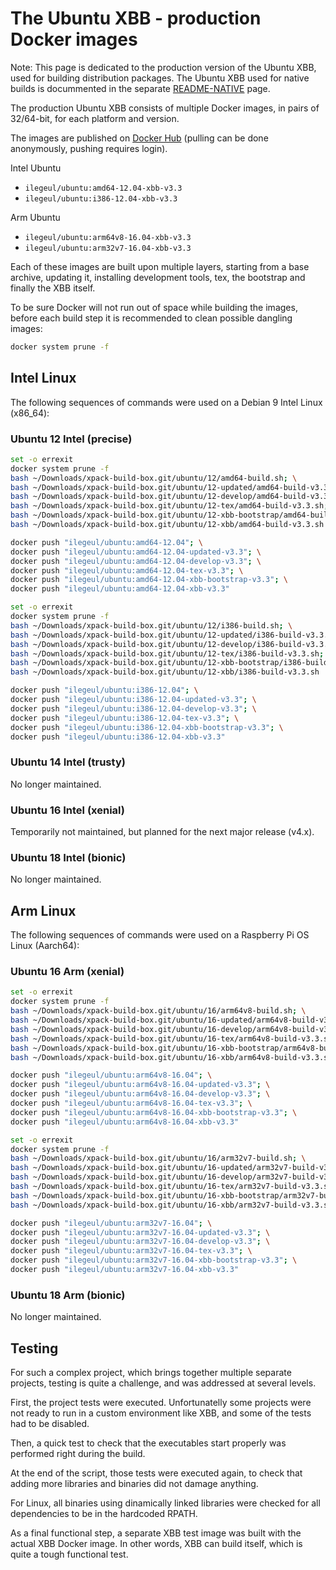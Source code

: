 # The Ubuntu XBB - production Docker images

Note: This page is dedicated to the production version of the
Ubuntu XBB, used for building distribution packages.
The Ubuntu XBB used for native builds is docummented in the
separate [README-NATIVE](README-NATIVE.md) page.  

The production Ubuntu XBB consists of multiple Docker images,
in pairs of 32/64-bit, for each platform and version.

The images are published on
[Docker Hub](https://hub.docker.com/repository/docker/ilegeul/ubuntu)
(pulling can be done anonymously, pushing requires login).

Intel Ubuntu

- `ilegeul/ubuntu:amd64-12.04-xbb-v3.3`
- `ilegeul/ubuntu:i386-12.04-xbb-v3.3`

Arm Ubuntu

- `ilegeul/ubuntu:arm64v8-16.04-xbb-v3.3`
- `ilegeul/ubuntu:arm32v7-16.04-xbb-v3.3`

Each of these images are built upon multiple layers,
starting from a base archive,
updating it, installing development tools, tex, the bootstrap and
finally the XBB itself.

To be sure Docker will not run out of space while building the images,
before each build step it is recommended
to clean possible dangling images:

```bash
docker system prune -f
```

## Intel Linux

The following sequences of commands were used on a Debian 9 Intel
Linux (x86_64):

### Ubuntu 12 Intel (precise)

```bash
set -o errexit
docker system prune -f
bash ~/Downloads/xpack-build-box.git/ubuntu/12/amd64-build.sh; \
bash ~/Downloads/xpack-build-box.git/ubuntu/12-updated/amd64-build-v3.3.sh; \
bash ~/Downloads/xpack-build-box.git/ubuntu/12-develop/amd64-build-v3.3.sh; \
bash ~/Downloads/xpack-build-box.git/ubuntu/12-tex/amd64-build-v3.3.sh; \
bash ~/Downloads/xpack-build-box.git/ubuntu/12-xbb-bootstrap/amd64-build-v3.3.sh; \
bash ~/Downloads/xpack-build-box.git/ubuntu/12-xbb/amd64-build-v3.3.sh

docker push "ilegeul/ubuntu:amd64-12.04"; \
docker push "ilegeul/ubuntu:amd64-12.04-updated-v3.3"; \
docker push "ilegeul/ubuntu:amd64-12.04-develop-v3.3"; \
docker push "ilegeul/ubuntu:amd64-12.04-tex-v3.3"; \
docker push "ilegeul/ubuntu:amd64-12.04-xbb-bootstrap-v3.3"; \
docker push "ilegeul/ubuntu:amd64-12.04-xbb-v3.3"
```

```bash
set -o errexit
docker system prune -f
bash ~/Downloads/xpack-build-box.git/ubuntu/12/i386-build.sh; \
bash ~/Downloads/xpack-build-box.git/ubuntu/12-updated/i386-build-v3.3.sh; \
bash ~/Downloads/xpack-build-box.git/ubuntu/12-develop/i386-build-v3.3.sh; \
bash ~/Downloads/xpack-build-box.git/ubuntu/12-tex/i386-build-v3.3.sh; \
bash ~/Downloads/xpack-build-box.git/ubuntu/12-xbb-bootstrap/i386-build-v3.3.sh; \
bash ~/Downloads/xpack-build-box.git/ubuntu/12-xbb/i386-build-v3.3.sh

docker push "ilegeul/ubuntu:i386-12.04"; \
docker push "ilegeul/ubuntu:i386-12.04-updated-v3.3"; \
docker push "ilegeul/ubuntu:i386-12.04-develop-v3.3"; \
docker push "ilegeul/ubuntu:i386-12.04-tex-v3.3"; \
docker push "ilegeul/ubuntu:i386-12.04-xbb-bootstrap-v3.3"; \
docker push "ilegeul/ubuntu:i386-12.04-xbb-v3.3"
```

### Ubuntu 14 Intel (trusty)

No longer maintained.

### Ubuntu 16 Intel (xenial)

Temporarily not maintained, but planned for the next major release (v4.x).

### Ubuntu 18 Intel (bionic)

No longer maintained.

## Arm Linux

The following sequences of commands were used on a Raspberry Pi OS
Linux (Aarch64):

### Ubuntu 16 Arm (xenial)

```bash
set -o errexit
docker system prune -f
bash ~/Downloads/xpack-build-box.git/ubuntu/16/arm64v8-build.sh; \
bash ~/Downloads/xpack-build-box.git/ubuntu/16-updated/arm64v8-build-v3.3.sh; \
bash ~/Downloads/xpack-build-box.git/ubuntu/16-develop/arm64v8-build-v3.3.sh; \
bash ~/Downloads/xpack-build-box.git/ubuntu/16-tex/arm64v8-build-v3.3.sh; \
bash ~/Downloads/xpack-build-box.git/ubuntu/16-xbb-bootstrap/arm64v8-build-v3.3.sh; \
bash ~/Downloads/xpack-build-box.git/ubuntu/16-xbb/arm64v8-build-v3.3.sh

docker push "ilegeul/ubuntu:arm64v8-16.04"; \
docker push "ilegeul/ubuntu:arm64v8-16.04-updated-v3.3"; \
docker push "ilegeul/ubuntu:arm64v8-16.04-develop-v3.3"; \
docker push "ilegeul/ubuntu:arm64v8-16.04-tex-v3.3"; \
docker push "ilegeul/ubuntu:arm64v8-16.04-xbb-bootstrap-v3.3"; \
docker push "ilegeul/ubuntu:arm64v8-16.04-xbb-v3.3"
```

```bash
set -o errexit
docker system prune -f
bash ~/Downloads/xpack-build-box.git/ubuntu/16/arm32v7-build.sh; \
bash ~/Downloads/xpack-build-box.git/ubuntu/16-updated/arm32v7-build-v3.3.sh; \
bash ~/Downloads/xpack-build-box.git/ubuntu/16-develop/arm32v7-build-v3.3.sh; \
bash ~/Downloads/xpack-build-box.git/ubuntu/16-tex/arm32v7-build-v3.3.sh; \
bash ~/Downloads/xpack-build-box.git/ubuntu/16-xbb-bootstrap/arm32v7-build-v3.3.sh; \
bash ~/Downloads/xpack-build-box.git/ubuntu/16-xbb/arm32v7-build-v3.3.sh

docker push "ilegeul/ubuntu:arm32v7-16.04"; \
docker push "ilegeul/ubuntu:arm32v7-16.04-updated-v3.3"; \
docker push "ilegeul/ubuntu:arm32v7-16.04-develop-v3.3"; \
docker push "ilegeul/ubuntu:arm32v7-16.04-tex-v3.3"; \
docker push "ilegeul/ubuntu:arm32v7-16.04-xbb-bootstrap-v3.3"; \
docker push "ilegeul/ubuntu:arm32v7-16.04-xbb-v3.3"
```

### Ubuntu 18 Arm (bionic)

No longer maintained.

## Testing

For such a complex project, which brings together multiple separate
projects, testing is quite a challenge, and was addressed at several
levels.

First, the project tests were executed. Unfortunatelly some projects
were not ready to run in a custom environment like XBB, and some of
the tests had to be disabled.

Then, a quick test to check that the executables start properly was
performed right during the build.

At the end of the script, those tests were executed again, to check
that adding more libraries and binaries did not damage anything.

For Linux, all binaries using dinamically linked libraries were
checked for all dependencies to be in the hardcoded RPATH.

As a final functional step, a separate XBB test image was built
with the actual XBB Docker image. In other words, XBB can build
itself, which is quite a tough functional test.
